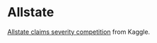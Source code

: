 # Allstate
[Allstate claims severity competition](https://www.kaggle.com/c/allstate-claims-severity) from Kaggle.
